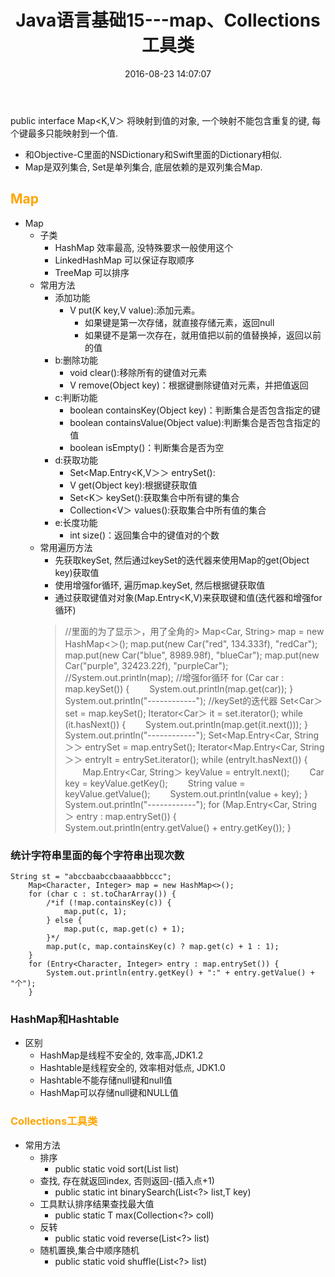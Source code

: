 ﻿---
layout: post
title: Java语言基础15---map、Collections工具类
comments: true
date: 2016-08-23 14:07:07
tags:
	- Java
---
public interface Map<K,V＞ 将映射到值的对象, 一个映射不能包含重复的键, 每个键最多只能映射到一个值.
* 和Objective-C里面的NSDictionary和Swift里面的Dictionary相似.
* Map是双列集合, Set是单列集合, 底层依赖的是双列集合Map.

<!--more-->

## <font color=orange>Map</font>
* Map
	* 子类
		* HashMap  效率最高, 没特殊要求一般使用这个
		* LinkedHashMap 可以保证存取顺序
		* TreeMap 可以排序
	* 常用方法
		* 添加功能
			* V put(K key,V value):添加元素。
				* 如果键是第一次存储，就直接存储元素，返回null
				* 如果键不是第一次存在，就用值把以前的值替换掉，返回以前的值
		* b:删除功能
			* void clear():移除所有的键值对元素
			* V remove(Object key)：根据键删除键值对元素，并把值返回
		* c:判断功能
			* boolean containsKey(Object key)：判断集合是否包含指定的键
			* boolean containsValue(Object value):判断集合是否包含指定的值
			* boolean isEmpty()：判断集合是否为空
		* d:获取功能
			* Set<Map.Entry<K,V＞＞ entrySet():
			* V get(Object key):根据键获取值
			* Set<K＞ keySet():获取集合中所有键的集合
			* Collection<V＞ values():获取集合中所有值的集合
		* e:长度功能
			* int size()：返回集合中的键值对的个数
	* 常用遍历方法
		* 先获取keySet, 然后通过keySet的迭代器来使用Map的get(Object key)获取值
		* 使用增强for循环, 遍历map.keySet, 然后根据键获取值
		* 通过获取键值对对象(Map.Entry<K,V)来获取键和值(迭代器和增强for循环)
		>	//里面的为了显示＞，用了全角的>
		Map<Car, String> map = new HashMap<＞();
		map.put(new Car("red", 134.333f), "redCar");
		map.put(new Car("blue", 8989.98f), "blueCar");
		map.put(new Car("purple", 32423.22f), "purpleCar");
		//System.out.println(map);
		//增强for循环
		for (Car car : map.keySet()) {
			&#8195;&#8195;System.out.println(map.get(car));
		}
		System.out.println("------------");
		//keySet的迭代器
		Set<Car＞ set = map.keySet();
		Iterator<Car＞ it = set.iterator();
		while (it.hasNext()) {
			&#8195;&#8195;System.out.println(map.get(it.next()));
		}
		System.out.println("------------");
		Set<Map.Entry<Car, String＞＞ entrySet = map.entrySet();
		Iterator<Map.Entry<Car, String＞＞ entryIt = entrySet.iterator();
		while (entryIt.hasNext()) {
			&#8195;&#8195;Map.Entry<Car, String＞ keyValue = entryIt.next();
			&#8195;&#8195;Car key = keyValue.getKey();
			&#8195;&#8195;String value = keyValue.getValue();
			&#8195;&#8195;System.out.println(value + key);
		}
		System.out.println("------------");
		for (Map.Entry<Car, String＞ entry : map.entrySet()) {
			&#8195;&#8195;System.out.println(entry.getValue() + entry.getKey());
		}

### 统计字符串里面的每个字符串出现次数


	String st = "abccbaabccbaaaabbbccc";
		Map<Character, Integer> map = new HashMap<>();
		for (char c : st.toCharArray()) {
			/*if (!map.containsKey(c)) {
				map.put(c, 1);
			} else {
				map.put(c, map.get(c) + 1);
			}*/
			map.put(c, map.containsKey(c) ? map.get(c) + 1 : 1);
		}
		for (Entry<Character, Integer> entry : map.entrySet()) {
			System.out.println(entry.getKey() + ":" + entry.getValue() + "个");
		}


### HashMap和Hashtable
* 区别
	* HashMap是线程不安全的, 效率高,JDK1.2
	* Hashtable是线程安全的, 效率相对低点, JDK1.0
	* Hashtable不能存储null键和null值
	* HashMap可以存储null键和NULL值


### <font color=orange>Collections工具类</font>
* 常用方法
	* 排序
		* public static <T> void sort(List<T> list)
	* 查找, 存在就返回index, 否则返回-(插入点+1)
		* public static <T> int binarySearch(List<?> list,T key)
	* 工具默认排序结果查找最大值
		* public static <T> T max(Collection<?> coll)
	* 反转
		* public static void reverse(List<?> list)
	* 随机置换,集合中顺序随机
		* public static void shuffle(List<?> list)